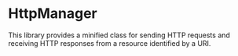 # HttpManager
This library provides a minified class for sending HTTP requests and receiving HTTP responses from a resource identified by a URI.
